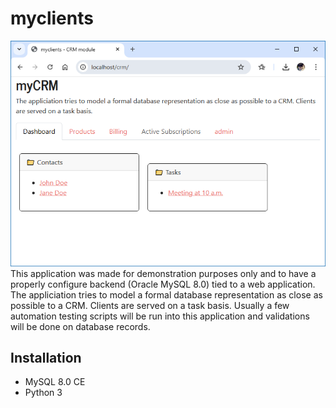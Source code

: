 # myclients

![HomePage](docs/images/homepage.png)  
This application was made for demonstration purposes only and to have a properly configure backend (Oracle MySQL 8.0) tied to a web application. The appliciation tries to model a formal database representation as close as possible to a CRM. Clients are served on a task basis. Usually a few automation testing scripts will be run into this application and validations will be done on database records.

## Installation  

- MySQL 8.0 CE
- Python 3

